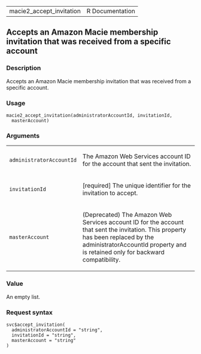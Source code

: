 <table style="width: 100%;">
<tbody>
<tr class="odd">
<td>macie2_accept_invitation</td>
<td style="text-align: right;">R Documentation</td>
</tr>
</tbody>
</table>

## Accepts an Amazon Macie membership invitation that was received from a specific account

### Description

Accepts an Amazon Macie membership invitation that was received from a
specific account.

### Usage

    macie2_accept_invitation(administratorAccountId, invitationId,
      masterAccount)

### Arguments

<table>
<colgroup>
<col style="width: 35%" />
<col style="width: 65%" />
</colgroup>
<tbody>
<tr class="odd">
<td><code
id="macie2_accept_invitation_:_administratorAccountId">administratorAccountId</code></td>
<td><p>The Amazon Web Services account ID for the account that sent the
invitation.</p></td>
</tr>
<tr class="even">
<td><code
id="macie2_accept_invitation_:_invitationId">invitationId</code></td>
<td><p>[required] The unique identifier for the invitation to
accept.</p></td>
</tr>
<tr class="odd">
<td><code
id="macie2_accept_invitation_:_masterAccount">masterAccount</code></td>
<td><p>(Deprecated) The Amazon Web Services account ID for the account
that sent the invitation. This property has been replaced by the
administratorAccountId property and is retained only for backward
compatibility.</p></td>
</tr>
</tbody>
</table>

### Value

An empty list.

### Request syntax

    svc$accept_invitation(
      administratorAccountId = "string",
      invitationId = "string",
      masterAccount = "string"
    )
